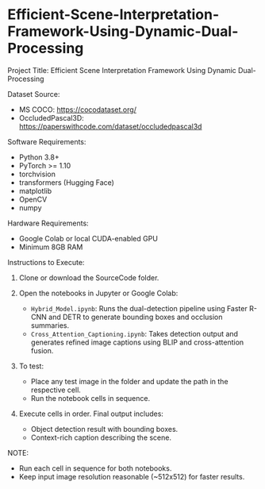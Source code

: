 # Efficient-Scene-Interpretation-Framework-Using-Dynamic-Dual-Processing

Project Title: Efficient Scene Interpretation Framework Using Dynamic Dual-Processing



Dataset Source:
- MS COCO: https://cocodataset.org/
- OccludedPascal3D: https://paperswithcode.com/dataset/occludedpascal3d



Software Requirements:
- Python 3.8+
- PyTorch >= 1.10
- torchvision
- transformers (Hugging Face)
- matplotlib
- OpenCV
- numpy

Hardware Requirements:
- Google Colab or local CUDA-enabled GPU
- Minimum 8GB RAM



Instructions to Execute:

1. Clone or download the SourceCode folder.

2. Open the notebooks in Jupyter or Google Colab:
   - `Hybrid_Model.ipynb`: Runs the dual-detection pipeline using Faster R-CNN and DETR to generate bounding boxes and occlusion summaries.
   - `Cross_Attention_Captioning.ipynb`: Takes detection output and generates refined image captions using BLIP and cross-attention fusion.

3. To test:
   - Place any test image in the folder and update the path in the respective cell.
   - Run the notebook cells in sequence.

4. Execute cells in order. Final output includes:
   - Object detection result with bounding boxes.
   - Context-rich caption describing the scene.


NOTE:
- Run each cell in sequence for both notebooks.
- Keep input image resolution reasonable (~512x512) for faster results.



